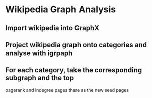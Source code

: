 # Wikipedia Graph Analysis

## Import wikipedia into GraphX

## Project wikipedia graph onto categories and analyse with igrpaph

## For each category, take the corresponding subgraph and the top
   pagerank and indegree pages there as the new seed pages

